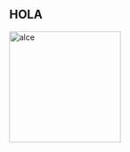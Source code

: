 ##  HOLA
<img src="https://i.pinimg.com/564x/5d/77/5b/5d775b8092fa978e18c03fd09deab735.jpg" alt="alce" width="200"/>

<!--
*fresaasperasypapayas/fresaasperasypapayas* is a ✨ special ✨ repository because its `README.md` (this file) appears on your GitHub profile.



-->
